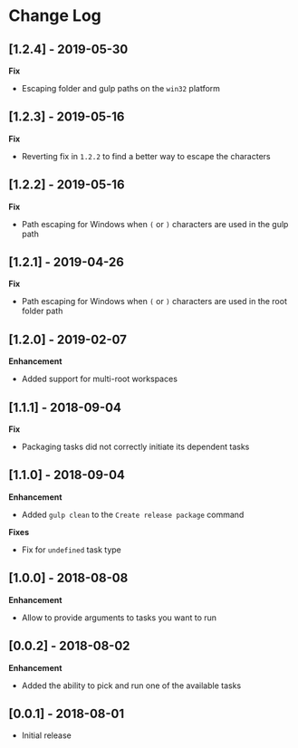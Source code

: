 # Change Log

## [1.2.4] - 2019-05-30

**Fix**

- Escaping folder and gulp paths on the `win32` platform

## [1.2.3] - 2019-05-16

**Fix**

- Reverting fix in `1.2.2` to find a better way to escape the characters

## [1.2.2] - 2019-05-16

**Fix**

- Path escaping for Windows when `(` or `)` characters are used in the gulp path

## [1.2.1] - 2019-04-26

**Fix**

- Path escaping for Windows when `(` or `)` characters are used in the root folder path

## [1.2.0] - 2019-02-07

**Enhancement**

- Added support for multi-root workspaces

## [1.1.1] - 2018-09-04

**Fix**

- Packaging tasks did not correctly initiate its dependent tasks

## [1.1.0] - 2018-09-04

**Enhancement**

- Added `gulp clean` to the `Create release package` command

**Fixes**

- Fix for `undefined` task type

## [1.0.0] - 2018-08-08

**Enhancement**

- Allow to provide arguments to tasks you want to run

## [0.0.2] - 2018-08-02

**Enhancement**

- Added the ability to pick and run one of the available tasks

## [0.0.1] - 2018-08-01

- Initial release